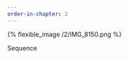 ```yaml
---
order-in-chapter: 2
---
```



{% flexible_image /2/IMG_8150.png %}

[//]: # ([![Sequence]&#40;{{ site.baseurl }}/assets/images/2/IMG_8150.png&#41;)

[//]: # (]&#40;{{ site.baseurl }}/assets/images/2/IMG_8150.png&#41;)

Sequence
